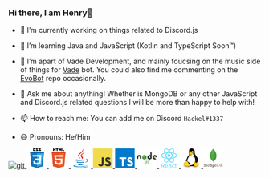 ### Hi there, I am Henry👋

- 🔭 I’m currently working on things related to Discord.js

- 🌱 I’m learning Java and JavaScript (Kotlin and TypeScript Soon™)

- 👯 I’m apart of Vade Development, and mainly foucsing on the music side of things for [Vade](https://vade-bot.com) bot. You could also find me commenting on the [EvoBot](https://github.com/eritislami/evobot) repo occasionally.

- 💬 Ask me about anything! Whether is MongoDB or any other JavaScript and Discord.js related questions I will be more than happy to help with!

- 📫 How to reach me: You can add me on Discord `Hackel#1337`

- 😄 Pronouns: He/Him

<p align="left">
    <a href="https://git-scm.com/" target="_blank">
        <img
            src="https://www.vectorlogo.zone/logos/git-scm/git-scm-icon.svg"
            alt="git"
            width="40"
            height="40"
        />
    </a>
    <a href="https://www.w3schools.com/css/" target="_blank">
        <img
            src="https://raw.githubusercontent.com/devicons/devicon/master/icons/css3/css3-original-wordmark.svg"
            alt="css3"
            width="40"
            height="40"
        />
    </a>
    <a href="https://www.w3.org/html/" target="_blank">
        <img
            src="https://raw.githubusercontent.com/devicons/devicon/master/icons/html5/html5-original-wordmark.svg"
            alt="html5"
            width="40"
            height="40"
        />
    </a>
    <a href="https://www.java.com" target="_blank">
        <img
            src="https://raw.githubusercontent.com/devicons/devicon/master/icons/java/java-original.svg"
            alt="java"
            width="40"
            height="40"
        />
    </a>
    <a href="https://developer.mozilla.org/en-US/docs/Web/JavaScript" target="_blank">
        <img
            src="https://raw.githubusercontent.com/devicons/devicon/master/icons/javascript/javascript-original.svg"
            alt="javascript"
            width="40"
            height="40"
        />
    </a>
    <a href="https://www.typescriptlang.org/" target="_blank">
        <img
            src="https://raw.githubusercontent.com/devicons/devicon/master/icons/typescript/typescript-original.svg"
            alt="typescript"
            width="40"
            height="40"
        />
    </a>
    <a href="https://nodejs.org" target="_blank">
        <img
            src="https://raw.githubusercontent.com/devicons/devicon/master/icons/nodejs/nodejs-original-wordmark.svg"
            alt="nodejs"
            width="40"
            height="40"
        />
    </a>
    <a href="https://reactjs.org/" target="_blank">
        <img
            src="https://raw.githubusercontent.com/devicons/devicon/master/icons/react/react-original-wordmark.svg"
            alt="react"
            width="40"
            height="40"
        />
    </a>
    <a href="https://www.linux.org/" target="_blank">
        <img
            src="https://raw.githubusercontent.com/devicons/devicon/master/icons/linux/linux-original.svg"
            alt="linux"
            width="40"
            height="40"
        />
    </a>
    <a href="https://www.mongodb.com/" target="_blank">
        <img
            src="https://raw.githubusercontent.com/devicons/devicon/master/icons/mongodb/mongodb-original-wordmark.svg"
            alt="mongodb"
            width="40"
            height="40"
        />
    </a>
</p>
